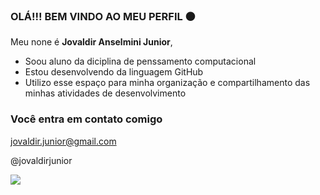 ### OLÁ!!! BEM VINDO AO MEU PERFIL ⚫

Meu none é **Jovaldir Anselmini Junior**,

- Soou aluno da diciplina de penssamento computacional
- Estou desenvolvendo da linguagem GitHub
- Utilizo esse espaço para minha organização e compartilhamento das minhas atividades de desenvolvimento

 ### Você entra em contato comigo

 jovaldir.junior@gmail.com

 @jovaldirjunior

 ![](https://media.tenor.com/PjGTT0_paEAAAAAM/rashford-marcus-rashford.gif)
